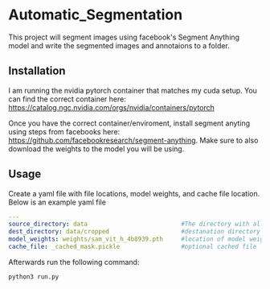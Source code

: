 # Automatic_Segmentation

This project will segment images using facebook's Segment Anything model and write the segmented images and annotaions to a folder. 

## Installation

I am running the nvidia pytorch container that matches my cuda setup. You can find the correct container here: https://catalog.ngc.nvidia.com/orgs/nvidia/containers/pytorch

Once you have the correct container/enviroment, install segment anyting using steps from facebooks here: https://github.com/facebookresearch/segment-anything.
Make sure to also download the weights to the model you will be using.

## Usage

Create a yaml file with file locations, model weights, and cache file location. Below is an example yaml file

```yaml
---
source_directory: data                          #The directory with all jpg images that are too be segmented
dest_directory: data/cropped                    #destanation directory of segmented images
model_weights: weights/sam_vit_h_4b8939.pth     #location of model weights
cache_file: _cached_mask.pickle                 #optional cached file
```

Afterwards run the following command:

```python
python3 run.py
```
